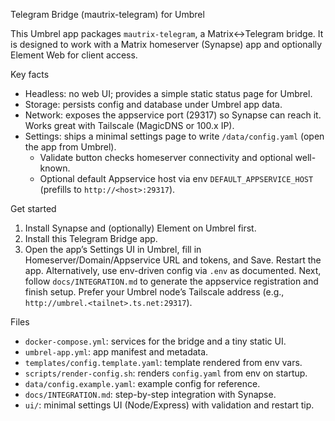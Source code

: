 Telegram Bridge (mautrix-telegram) for Umbrel

This Umbrel app packages `mautrix-telegram`, a Matrix↔Telegram bridge. It is designed to work with a Matrix homeserver (Synapse) app and optionally Element Web for client access.

Key facts
- Headless: no web UI; provides a simple static status page for Umbrel.
- Storage: persists config and database under Umbrel app data.
- Network: exposes the appservice port (29317) so Synapse can reach it. Works great with Tailscale (MagicDNS or 100.x IP).
- Settings: ships a minimal settings page to write `/data/config.yaml` (open the app from Umbrel).
  - Validate button checks homeserver connectivity and optional well-known.
  - Optional default Appservice host via env `DEFAULT_APPSERVICE_HOST` (prefills to `http://<host>:29317`).

Get started
1) Install Synapse and (optionally) Element on Umbrel first.
2) Install this Telegram Bridge app.
3) Open the app’s Settings UI in Umbrel, fill in Homeserver/Domain/Appservice URL and tokens, and Save. Restart the app. Alternatively, use env-driven config via `.env` as documented. Next, follow `docs/INTEGRATION.md` to generate the appservice registration and finish setup. Prefer your Umbrel node’s Tailscale address (e.g., `http://umbrel.<tailnet>.ts.net:29317`).

Files
- `docker-compose.yml`: services for the bridge and a tiny static UI.
- `umbrel-app.yml`: app manifest and metadata.
- `templates/config.template.yaml`: template rendered from env vars.
- `scripts/render-config.sh`: renders `config.yaml` from env on startup.
- `data/config.example.yaml`: example config for reference.
- `docs/INTEGRATION.md`: step-by-step integration with Synapse.
- `ui/`: minimal settings UI (Node/Express) with validation and restart tip.

